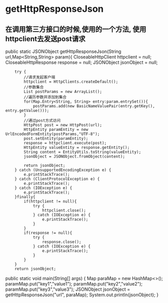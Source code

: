 # getHttpResponseJson
## 在调用第三方接口的时候,使用的一个方法, 使用httpclient去发送post请求

public static JSONObject getHttpResponseJson(String url,Map<String,String> param){
        CloseableHttpClient httpclient = null;
        CloseableHttpResponse response = null;
        JSONObject jsonObject = null;
        
        try {
            //请求发起客户端
            httpclient = HttpClients.createDefault();
            //参数集合
            List postParams = new ArrayList();
            //遍历参数并添加到集合
            for(Map.Entry<String, String> entry:param.entrySet()){
                postParams.add(new BasicNameValuePair(entry.getKey(), entry.getValue()));
            }
            //通过post方式访问
            HttpPost post = new HttpPost(url);
            HttpEntity paramEntity = new UrlEncodedFormEntity(postParams,"UTF-8");
            post.setEntity(paramEntity);
            response = httpclient.execute(post);
            HttpEntity valueEntity = response.getEntity();
            String content = EntityUtils.toString(valueEntity);
            jsonObject = JSONObject.fromObject(content);
            
            return jsonObject;
        } catch (UnsupportedEncodingException e) {
            e.printStackTrace();
        } catch (ClientProtocolException e) {
            e.printStackTrace();
        } catch (IOException e) {
            e.printStackTrace();
        }finally{
            if(httpclient != null){
                try {
                    httpclient.close();
                } catch (IOException e) {
                    e.printStackTrace();
                }
            }
            if(response != null){
                try {
                    response.close();
                } catch (IOException e) {
                    e.printStackTrace();
                }
            }
        }
        return jsonObject;
        
      
public static void main(String[] args) {
	Map paraMap = new HashMap<>();
	paramMap.put("key1","value1");
	paramMap.put("key2","value2");
	paramMap.put("key3","value3");
	JSONObject jsonObject = getHttpResponseJson("url", paraMap);
	System.out.println(jsonObject);
	}

